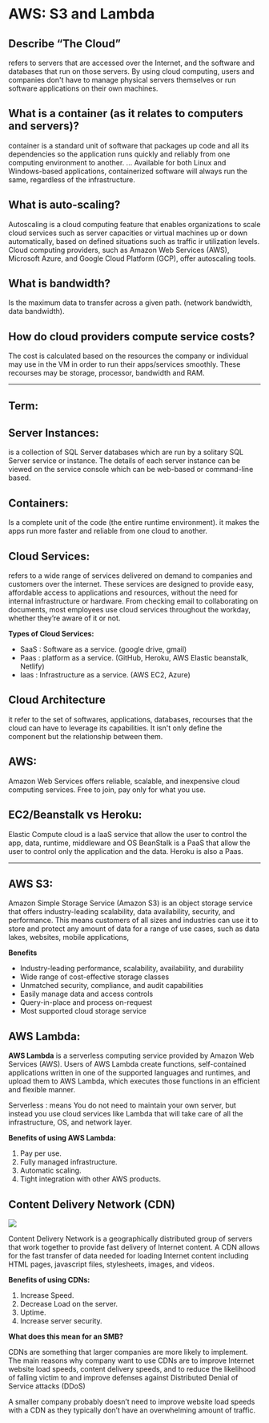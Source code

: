 # AWS: S3 and Lambda

## Describe “The Cloud”
 refers to servers that are accessed over the Internet, and the software and databases that run on those servers. By using cloud computing, users and companies don't have to manage physical servers themselves or run software applications on their own machines. 

## What is a container (as it relates to computers and servers)?
container is a standard unit of software that packages up code and all its dependencies so the application runs quickly and reliably from one computing environment to another. ... Available for both Linux and Windows-based applications, containerized software will always run the same, regardless of the infrastructure.
## What is auto-scaling?
Autoscaling is a cloud computing feature that enables organizations to scale cloud services such as server capacities or virtual machines up or down automatically, based on defined situations such as traffic ir utilization levels. Cloud computing providers, such as Amazon Web Services (AWS), Microsoft Azure, and Google Cloud Platform (GCP), offer autoscaling tools.

## What is bandwidth?
Is the maximum data to transfer across a given path. (network bandwidth, data bandwidth).

## How do cloud providers compute service costs?
The cost is calculated based on the resources the company or individual may use in the VM in order to run their apps/services smoothly.
These recourses may be storage, processor, bandwidth and RAM.


------------------------------------------
## Term:
## Server Instances: 
is a collection of SQL Server databases which are run by a solitary SQL Server service or instance. The details of each server instance can be viewed on the service console which can be web-based or command-line based.


## Containers:
Is a complete unit of the code (the entire runtime environment). it makes the apps run more faster and reliable from one cloud to another.

## Cloud Services:
 refers to a wide range of services delivered on demand to companies and customers over the internet. These services are designed to provide easy, affordable access to applications and resources, without the need for internal infrastructure or hardware. From checking email to collaborating on documents, most employees use cloud services throughout the workday, whether they’re aware of it or not.

**Types of Cloud Services:**
- SaaS : Software as a service. (google drive, gmail)
- Paas : platform as a service. (GitHub, Heroku, AWS Elastic beanstalk, Netlify)
- Iaas : Infrastructure as a service. (AWS EC2, Azure)

 
## Cloud Architecture
it refer to the set of softwares, applications, databases, recourses that the cloud can have to leverage its capabilities. It isn't only define the component but the relationship between them.


## AWS:
Amazon Web Services offers reliable, scalable, and inexpensive cloud computing services. Free to join, pay only for what you use.

## EC2/Beanstalk vs Heroku:
Elastic Compute cloud is a IaaS service that allow the user to control the app, data, runtime, middleware and OS
BeanStalk is a PaaS that allow the user to control only the application and the data.
Heroku is also a Paas. 


---------------------------------------------




## AWS S3: 


Amazon Simple Storage Service (Amazon S3) is an object storage service that offers industry-leading scalability, data availability, security, and performance. This means customers of all sizes and industries can use it to store and protect any amount of data for a range of use cases, such as data lakes, websites, mobile applications,

  **Benefits**
  - Industry-leading performance, scalability, availability, and durability
  - Wide range of cost-effective storage classes
  - Unmatched security, compliance, and audit capabilities
  - Easily manage data and access controls
  - Query-in-place and process on-request
  - Most supported cloud storage service
 


## AWS Lambda:
**AWS Lambda** is a serverless computing service provided by Amazon Web Services (AWS). Users of AWS Lambda create functions, self-contained applications written in one of the supported languages and runtimes, and upload them to AWS Lambda, which executes those functions in an efficient and flexible manner.

Serverless : means You do not need to maintain your own server, but instead you use cloud services like Lambda that will take care of all the infrastructure, OS, and network layer.



**Benefits of using AWS Lambda:**
 1. Pay per use.
 2. Fully managed infrastructure. 
 3. Automatic scaling. 
 4. Tight integration with other AWS products. 


## Content Delivery Network (CDN)
![](https://cyberhoot.com/wp-content/uploads/2020/03/What-is-Content-Delivery-Network-1024x647.jpg)

Content Delivery Network is a geographically distributed group of servers that work together to provide fast delivery of Internet content. A CDN allows for the fast transfer of data needed for loading Internet content including HTML pages, javascript files, stylesheets, images, and videos.

**Benefits of using CDNs:**
 1. Increase Speed.
 2. Decrease Load on the server.
 3. Uptime.
 4. Increase server security.

**What does this mean for an SMB?**

CDNs are something that larger companies are more likely to implement. The main reasons why company want to use CDNs are to improve Internet website load speeds, content delivery speeds, and to reduce the likelihood of falling victim to and improve defenses against Distributed Denial of Service attacks (DDoS)



 A smaller company probably doesn’t need to improve website load speeds with a CDN as they typically don’t have an overwhelming amount of traffic.



